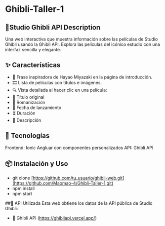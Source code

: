 # Ghibli-Taller-1

## 🎥Studio Ghibli API Description
Una web interactiva que muestra información sobre las películas de Studio Ghibli usando la Ghibli API. Explora las películas del icónico estudio con una interfaz sencilla y elegante.

## ✨ Características
- 📜 Frase inspiradora de Hayao Miyazaki en la página de introducción.
- 🎞️ Lista de películas con títulos e imágenes.
- 🔍 Vista detallada al hacer clic en una película:
- 📌 Título original
- 📝 Romanización
- 📅 Fecha de lanzamiento
- ⏳ Duración
- 📖 Descripción

## 🚀 Tecnologías
Frontend: Ionic Angluar con componentes personalizados
API: Ghibli API

## 📦 Instalación y Uso
- git clone [https://github.com/tu_usuario/ghibli-web.git](https://github.com/Maomao-4/Ghibli-Taller-1.git)
- npm install 
- npm start
  
##📡 API Utilizada
Esta web obtiene los datos de la API pública de Studio Ghibli:
- 🔗 Ghibli API (https://ghibliapi.vercel.app/)

